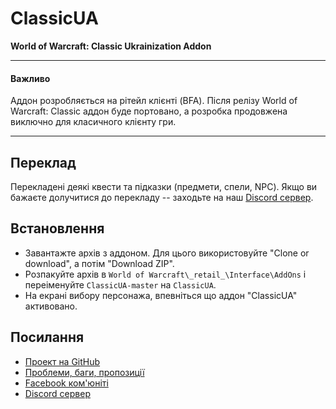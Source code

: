 # ClassicUA
**World of Warcraft: Classic Ukrainization Addon**

***
#### Важливо
Аддон розробляється на рітейл клієнті (BFA). Після релізу World of Warcraft: Classic аддон буде портовано, а розробка продовжена виключно для класичного клієнту гри.
***

## Переклад

Перекладені деякі квести та підказки (предмети, спели, NPC). Якщо ви бажаєте долучитися до перекладу -- заходьте на наш [Discord сервер](https://discord.gg/VJScWRR).

## Встановлення

* Завантажте архів з аддоном. Для цього використовуйте "Clone or download", а потім "Download ZIP".
* Розпакуйте архів в `World of Warcraft\_retail_\Interface\AddOns` і переіменуйте `ClassicUA-master` на `ClassicUA`.
* На екрані вибору персонажа, впевніться що аддон "ClassicUA" активовано.

## Посилання

* [Проект на GitHub](https://github.com/greenya/ClassicUA)
* [Проблеми, баги, пропозиції](https://github.com/greenya/ClassicUA/issues)
* [Facebook ком'юніті](https://www.facebook.com/classicwowua)
* [Discord сервер](https://discord.gg/VJScWRR)
